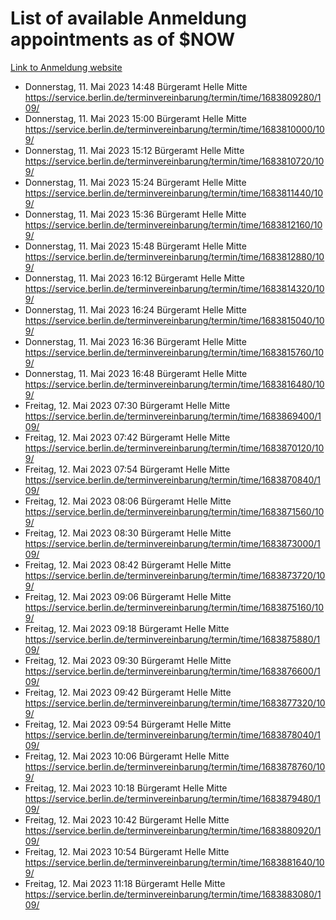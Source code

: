 # List of available Anmeldung appointments as of $NOW
[Link to Anmeldung website](https://service.berlin.de/terminvereinbarung/termin/tag.php?termin=1&anliegen[]=120686&dienstleisterlist=122210,122217,327316,122219,327312,122227,327314,122231,327346,122243,327348,122254,122252,329742,122260,329745,122262,329748,122271,327278,122273,327274,122277,327276,330436,122280,327294,122282,327290,122284,327292,122291,327270,122285,327266,122286,327264,122296,327268,150230,329760,122297,327286,122294,327284,122312,329763,122314,329775,122304,327330,122311,327334,122309,327332,317869,122281,327352,122279,329772,122283,122276,327324,122274,327326,122267,329766,122246,327318,122251,327320,122257,327322,122208,327298,122226,327300&herkunft=http%3A%2F%2Fservice.berlin.de%2Fdienstleistung%2F120686%2F)
- Donnerstag, 11. Mai 2023 14:48 Bürgeramt Helle Mitte https://service.berlin.de/terminvereinbarung/termin/time/1683809280/109/
- Donnerstag, 11. Mai 2023 15:00 Bürgeramt Helle Mitte https://service.berlin.de/terminvereinbarung/termin/time/1683810000/109/
- Donnerstag, 11. Mai 2023 15:12 Bürgeramt Helle Mitte https://service.berlin.de/terminvereinbarung/termin/time/1683810720/109/
- Donnerstag, 11. Mai 2023 15:24 Bürgeramt Helle Mitte https://service.berlin.de/terminvereinbarung/termin/time/1683811440/109/
- Donnerstag, 11. Mai 2023 15:36 Bürgeramt Helle Mitte https://service.berlin.de/terminvereinbarung/termin/time/1683812160/109/
- Donnerstag, 11. Mai 2023 15:48 Bürgeramt Helle Mitte https://service.berlin.de/terminvereinbarung/termin/time/1683812880/109/
- Donnerstag, 11. Mai 2023 16:12 Bürgeramt Helle Mitte https://service.berlin.de/terminvereinbarung/termin/time/1683814320/109/
- Donnerstag, 11. Mai 2023 16:24 Bürgeramt Helle Mitte https://service.berlin.de/terminvereinbarung/termin/time/1683815040/109/
- Donnerstag, 11. Mai 2023 16:36 Bürgeramt Helle Mitte https://service.berlin.de/terminvereinbarung/termin/time/1683815760/109/
- Donnerstag, 11. Mai 2023 16:48 Bürgeramt Helle Mitte https://service.berlin.de/terminvereinbarung/termin/time/1683816480/109/
- Freitag, 12. Mai 2023 07:30 Bürgeramt Helle Mitte https://service.berlin.de/terminvereinbarung/termin/time/1683869400/109/
- Freitag, 12. Mai 2023 07:42 Bürgeramt Helle Mitte https://service.berlin.de/terminvereinbarung/termin/time/1683870120/109/
- Freitag, 12. Mai 2023 07:54 Bürgeramt Helle Mitte https://service.berlin.de/terminvereinbarung/termin/time/1683870840/109/
- Freitag, 12. Mai 2023 08:06 Bürgeramt Helle Mitte https://service.berlin.de/terminvereinbarung/termin/time/1683871560/109/
- Freitag, 12. Mai 2023 08:30 Bürgeramt Helle Mitte https://service.berlin.de/terminvereinbarung/termin/time/1683873000/109/
- Freitag, 12. Mai 2023 08:42 Bürgeramt Helle Mitte https://service.berlin.de/terminvereinbarung/termin/time/1683873720/109/
- Freitag, 12. Mai 2023 09:06 Bürgeramt Helle Mitte https://service.berlin.de/terminvereinbarung/termin/time/1683875160/109/
- Freitag, 12. Mai 2023 09:18 Bürgeramt Helle Mitte https://service.berlin.de/terminvereinbarung/termin/time/1683875880/109/
- Freitag, 12. Mai 2023 09:30 Bürgeramt Helle Mitte https://service.berlin.de/terminvereinbarung/termin/time/1683876600/109/
- Freitag, 12. Mai 2023 09:42 Bürgeramt Helle Mitte https://service.berlin.de/terminvereinbarung/termin/time/1683877320/109/
- Freitag, 12. Mai 2023 09:54 Bürgeramt Helle Mitte https://service.berlin.de/terminvereinbarung/termin/time/1683878040/109/
- Freitag, 12. Mai 2023 10:06 Bürgeramt Helle Mitte https://service.berlin.de/terminvereinbarung/termin/time/1683878760/109/
- Freitag, 12. Mai 2023 10:18 Bürgeramt Helle Mitte https://service.berlin.de/terminvereinbarung/termin/time/1683879480/109/
- Freitag, 12. Mai 2023 10:42 Bürgeramt Helle Mitte https://service.berlin.de/terminvereinbarung/termin/time/1683880920/109/
- Freitag, 12. Mai 2023 10:54 Bürgeramt Helle Mitte https://service.berlin.de/terminvereinbarung/termin/time/1683881640/109/
- Freitag, 12. Mai 2023 11:18 Bürgeramt Helle Mitte https://service.berlin.de/terminvereinbarung/termin/time/1683883080/109/
